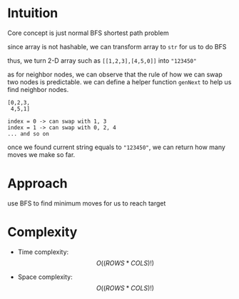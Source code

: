 # Intuition

Core concept is just normal BFS shortest path problem

since array is not hashable, we can transform array to `str` for us to do BFS

thus, we turn 2-D array such as `[[1,2,3],[4,5,0]]` into `"123450"`

as for neighbor nodes, we can observe that the rule of how we can swap two nodes is predictable. we can define a helper function `genNext` to help us find neighbor nodes.

```
[0,2,3,
 4,5,1]

index = 0 -> can swap with 1, 3
index = 1 -> can swap with 0, 2, 4
... and so on
```

once we found current string equals to `"123450"`, we can return how many moves we make so far.

# Approach

use BFS to find minimum moves for us to reach target

# Complexity
- Time complexity:
$$O((ROWS * COLS)!)$$

- Space complexity:
$$O((ROWS * COLS)!)$$

